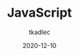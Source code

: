 ---
author: tkadlec
date: 2020-12-10
publisher: httparchive
tags:
  - studies
  - javascript
target_url: https://almanac.httparchive.org/en/2020/javascript
title: JavaScript
---